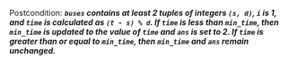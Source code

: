 Postcondition: ***`buses` contains at least 2 tuples of integers `(s, d)`, `i` is 1, and `time` is calculated as `(t - s) % d`. If `time` is less than `min_time`, then `min_time` is updated to the value of `time` and `ans` is set to 2. If `time` is greater than or equal to `min_time`, then `min_time` and `ans` remain unchanged.***